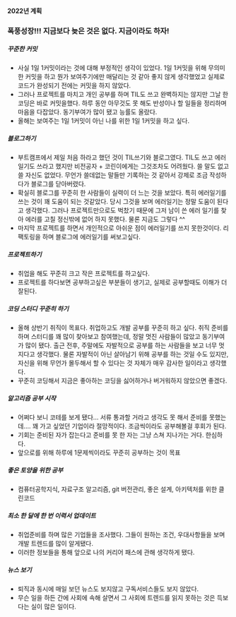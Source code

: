 #### 2022년 계획

### 폭풍성장!!! 지금보다 늦은 것은 없다. 지금이라도 하자!

##### 꾸준한 커밋

- 사실 1일 1커밋이라는 것에 대해 부정적인 생각이 있었다.
  1일 1커밋을 위해 무의미한 커밋을 하고 뭔가 보여주기에만 매달리는 것 같아 좋지 않게 생각했었고 실제로 코드가 완성되기 전에는 커밋을 하지 않았다.
- 그러나 프로젝트를 마치고 개인 공부를 하며 TIL도 쓰고 완벽하지는 않지만 그날 한 코딩은 바로 커밋을했다.
  하루 동안 아무것도 못 해도 반성이나 할 일들을 정리하며 마음을 다잡았다.
  동기부여가 많이 됐고 능률도 올랐다.
- 올해는 보여주는 1일 1커밋이 아닌 나를 위한 1일 1커밋을 하고 싶다.

##### 블로그하기

- 부트캠프에서 제일 처음 하라고 했던 것이 TIL쓰기와 블로그였다.
  TIL도 쓰고 에러일기도 쓰라고 했지만 비전공자 + 코린이에게는 그것조차도 어려웠다.
  쓸 말도 없고 쓸 자신도 없었다.
  무언가 쓸데없는 말들만 기록하는 것 같아서 강제로 조금 작성하다가 블로그를 닫아버렸다.
- 확실히 블로그를 꾸준히 한 사람들이 실력이 더 느는 것을 보았다.
  특히 에러일기를 쓰는 것이 꽤 도움이 되는 것같았다.
  당시 그것을 보며 에러일기는 정말 도움이 된다고 생각했다. 그러나 프로젝트만으로도 벅찼기 때문에 그저 남이 쓴 에러 일기를 찾아 에러를 고칠 정신밖에 없어 하지 못했다. 물론 지금도 그렇다 ^^
- 마지막 프로젝트를 하면서 개인적으로 아쉬운 점이 에러일기를 쓰지 못한것이다. 리팩토링을 하며 블로그에 에러일기를 써보고싶다.

##### 프로젝트하기

- 취업을 해도 꾸준히 크고 작은 프로젝트를 하고싶다.
- 프로젝트를 하다보면 공부하고싶은 부분들이 생기고, 실제로 공부할때도 이해가 더 잘된다.

##### 코딩 스터디 꾸준히 하기

- 올해 상반기 취직이 목표다. 취업하고도 개발 공부를 꾸준히 하고 싶다. 취직 준비를 하며 스터디를 꽤 많이 찾아보고 참여했는데, 정말 멋진 사람들이 많았고 동기부여가 많이 됐다.
  출근 전후, 주말에도 자발적으로 공부를 하는 사람들을 보고 너무 멋지다고 생각했다. 물론 자발적이 아닌 살아남기 위해 공부를
  하는 것일 수도 있지만, 자신을 위해 무언가 몰두해서 할 수 있다는 것 자체가 매우 감사한 일이라고 생각했다.
- 꾸준히 코딩해서 지금은 좋아하는 코딩을 싫어하거나 버거워하지 않았으면 좋겠다.

##### 알고리즘 공부 시작

- 어쩌다 보니 코테를 보게 됐다... 서류 통과할 거라고 생각도 못 해서 준비를 못했는데….
  꽤 가고 싶었던 기업이라 절망적이다. 조금씩이라도 공부해볼걸 후회가 된다.
- 기회는 준비된 자가 잡는다고 준비를 못 한 자는 그냥 스쳐 지나가는 거다. 한심하다.
- 앞으로를 위해 하루에 1문제씩이라도 꾸준히 공부하는 것이 목표

##### 좋은 토양을 위한 공부

- 컴퓨터공학지식, 자료구조 알고리즘, git 버전관리, 좋은 설계, 아키텍처를 위한 클린코드

##### 최소 한 달에 한 번 이력서 업데이트

- 취업준비를 하며 많은 기업들을 조사했다. 그들이 원하는 조건, 우대사항들을 보며 개발 트렌드를 많이 알게됐다.
- 이러한 정보들을 통해 앞으로 나의 커리어 패스에 관해 생각하게 됐다.

##### 뉴스 보기

- 퇴직과 동시에 매일 보던 뉴스도 보지않고 구독서비스들도 보지 않았다.
- 무슨 일을 하든 간에 사회에 속해 살면서 그 사회에 트렌드를 읽지 못하는 것은 득보다는 실이 많은 일이다.
